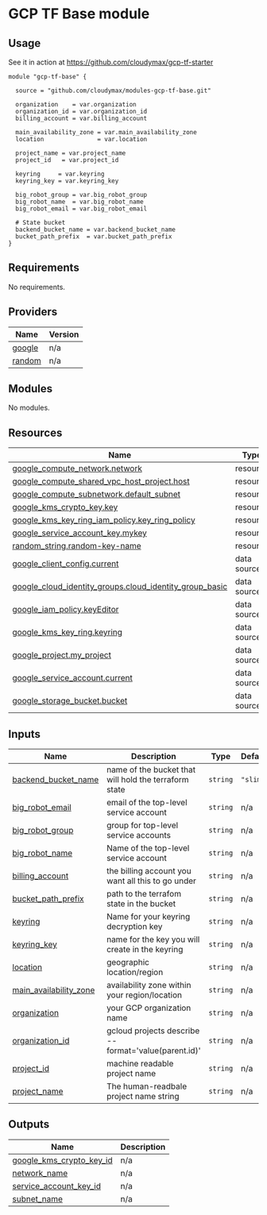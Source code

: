 # GCP TF Base module

## Usage

See it in action at https://github.com/cloudymax/gcp-tf-starter

```hcl
module "gcp-tf-base" {

  source = "github.com/cloudymax/modules-gcp-tf-base.git"

  organization    = var.organization
  organization_id = var.organization_id
  billing_account = var.billing_account

  main_availability_zone = var.main_availability_zone
  location               = var.location

  project_name = var.project_name
  project_id   = var.project_id

  keyring     = var.keyring
  keyring_key = var.keyring_key

  big_robot_group = var.big_robot_group
  big_robot_name  = var.big_robot_name
  big_robot_email = var.big_robot_email

  # State bucket
  backend_bucket_name = var.backend_bucket_name
  bucket_path_prefix  = var.bucket_path_prefix
}

```

<!-- BEGIN_TF_DOCS -->
## Requirements

No requirements.

## Providers

| Name | Version |
|------|---------|
| <a name="provider_google"></a> [google](#provider\_google) | n/a |
| <a name="provider_random"></a> [random](#provider\_random) | n/a |

## Modules

No modules.

## Resources

| Name | Type |
|------|------|
| [google_compute_network.network](https://registry.terraform.io/providers/hashicorp/google/latest/docs/resources/compute_network) | resource |
| [google_compute_shared_vpc_host_project.host](https://registry.terraform.io/providers/hashicorp/google/latest/docs/resources/compute_shared_vpc_host_project) | resource |
| [google_compute_subnetwork.default_subnet](https://registry.terraform.io/providers/hashicorp/google/latest/docs/resources/compute_subnetwork) | resource |
| [google_kms_crypto_key.key](https://registry.terraform.io/providers/hashicorp/google/latest/docs/resources/kms_crypto_key) | resource |
| [google_kms_key_ring_iam_policy.key_ring_policy](https://registry.terraform.io/providers/hashicorp/google/latest/docs/resources/kms_key_ring_iam_policy) | resource |
| [google_service_account_key.mykey](https://registry.terraform.io/providers/hashicorp/google/latest/docs/resources/service_account_key) | resource |
| [random_string.random-key-name](https://registry.terraform.io/providers/hashicorp/random/latest/docs/resources/string) | resource |
| [google_client_config.current](https://registry.terraform.io/providers/hashicorp/google/latest/docs/data-sources/client_config) | data source |
| [google_cloud_identity_groups.cloud_identity_group_basic](https://registry.terraform.io/providers/hashicorp/google/latest/docs/data-sources/cloud_identity_groups) | data source |
| [google_iam_policy.keyEditor](https://registry.terraform.io/providers/hashicorp/google/latest/docs/data-sources/iam_policy) | data source |
| [google_kms_key_ring.keyring](https://registry.terraform.io/providers/hashicorp/google/latest/docs/data-sources/kms_key_ring) | data source |
| [google_project.my_project](https://registry.terraform.io/providers/hashicorp/google/latest/docs/data-sources/project) | data source |
| [google_service_account.current](https://registry.terraform.io/providers/hashicorp/google/latest/docs/data-sources/service_account) | data source |
| [google_storage_bucket.bucket](https://registry.terraform.io/providers/hashicorp/google/latest/docs/data-sources/storage_bucket) | data source |

## Inputs

| Name | Description | Type | Default | Required |
|------|-------------|------|---------|:--------:|
| <a name="input_backend_bucket_name"></a> [backend\_bucket\_name](#input\_backend\_bucket\_name) | name of the bucket that will hold the terraform state | `string` | `"slim"` | no |
| <a name="input_big_robot_email"></a> [big\_robot\_email](#input\_big\_robot\_email) | email of the top-level service account | `string` | n/a | yes |
| <a name="input_big_robot_group"></a> [big\_robot\_group](#input\_big\_robot\_group) | group for top-level service accounts | `string` | n/a | yes |
| <a name="input_big_robot_name"></a> [big\_robot\_name](#input\_big\_robot\_name) | Name of the top-level service account | `string` | n/a | yes |
| <a name="input_billing_account"></a> [billing\_account](#input\_billing\_account) | the billing account you want all this to go under | `string` | n/a | yes |
| <a name="input_bucket_path_prefix"></a> [bucket\_path\_prefix](#input\_bucket\_path\_prefix) | path to the terrafom state in the bucket | `string` | n/a | yes |
| <a name="input_keyring"></a> [keyring](#input\_keyring) | Name for your keyring decryption key | `string` | n/a | yes |
| <a name="input_keyring_key"></a> [keyring\_key](#input\_keyring\_key) | name for the key you will create in the keyring | `string` | n/a | yes |
| <a name="input_location"></a> [location](#input\_location) | geographic location/region | `string` | n/a | yes |
| <a name="input_main_availability_zone"></a> [main\_availability\_zone](#input\_main\_availability\_zone) | availability zone within your region/location | `string` | n/a | yes |
| <a name="input_organization"></a> [organization](#input\_organization) | your GCP organization name | `string` | n/a | yes |
| <a name="input_organization_id"></a> [organization\_id](#input\_organization\_id) | gcloud projects describe <project> --format='value(parent.id)' | `string` | n/a | yes |
| <a name="input_project_id"></a> [project\_id](#input\_project\_id) | machine readable project name | `string` | n/a | yes |
| <a name="input_project_name"></a> [project\_name](#input\_project\_name) | The human-readbale project name string | `string` | n/a | yes |

## Outputs

| Name | Description |
|------|-------------|
| <a name="output_google_kms_crypto_key_id"></a> [google\_kms\_crypto\_key\_id](#output\_google\_kms\_crypto\_key\_id) | n/a |
| <a name="output_network_name"></a> [network\_name](#output\_network\_name) | n/a |
| <a name="output_service_account_key_id"></a> [service\_account\_key\_id](#output\_service\_account\_key\_id) | n/a |
| <a name="output_subnet_name"></a> [subnet\_name](#output\_subnet\_name) | n/a |
<!-- END_TF_DOCS -->
